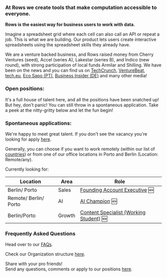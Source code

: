 ### At Rows we create tools that make computation accessible to everyone.

**Rows is the easiest way for business users to work with data.**

Imagine a spreadsheet grid where each cell can also call an API or repeat a job. This is what we are building. Our product lets users create interactive spreadsheets using the spreadsheet skills they already have.

We are a venture backed business, and Rows raised money from Cherry Ventures (seed), Accel (series A), Lakestar (series B), and Indico (new round), with strong participation of local funds Armilar and Shilling. We have been on the news and you can find us on [TechCrunch](https://tcrn.ch/3dEhNKD), [VentureBeat](https://venturebeat.com/2021/02/23/rows-raises-16-million-and-launches-next-gen-spreadsheets-with-built-in-data-integrations/), [tech.eu](https://tech.eu/brief/rows-series-b/), [Eco Sapo (PT)](https://eco.sapo.pt/2021/02/23/rows-capta-13-milhoes-em-serie-b-para-continuar-a-fazer-crescer-equipa-e-produto-entre-o-porto-e-berlim/), [Business Insider (DE)](https://www.businessinsider.de/gruenderszene/rows-excel-konkurrent-finanzierung/) and many other media!

### Open positions: 

It's a full house of talent here, and all the positions have been snatched up! But hey, don't panic! You can still throw in a spontaneous application. Take a peek at the nitty-gritty below and let the fun begin!

### Spontaneous applications:

We're happy to meet great talent. If you don't see the vacancy you're looking for apply [here](mailto:join@rows.com).

Generally, you can choose if you want to work remotely (within our list of [countries](https://github.com/rows/hiring/blob/master/FAQs.md)) or from one of our office locations in Porto and Berlin (Location: Remote/any).

Currently looking for:

| Location             | Area         | Role                                                                   | 
| -------------------- | ------------ | ---------------------------------------------------------------------- |   
| Berlin/ Porto        | Sales        | [Founding Account Executive](/job%20descriptions/Founding%20Account%20Executive.md) 🆕 | 
| Remote/ Berlin/ Porto| AI           | [AI Champion](/job%20descriptions/AI%20Champion.md) 🆕|
| Berlin/Porto         | Growth       | [Content Specialist (Working Student)](/job%20descriptions/Content%20Specialist%20(Working%20Student).md) 🆕|


### Frequently Asked Questions
Head over to our [FAQs](/FAQs.md).

Check our Organization structure [here](/Teams.md).

Share with your pro friends!  
Send any questions, comments or apply to our positions [here](mailto:join@rows.com).
